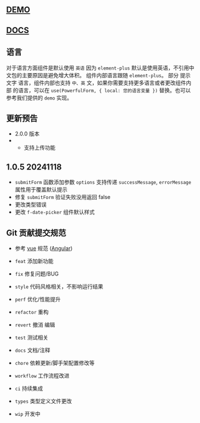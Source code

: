 ## [DEMO](https://peng-xiao-shuai.github.io/vite-vue-admin-docs/zh-CN/component_directive/component/powerful-form-demo.html)

## [DOCS](https://peng-xiao-shuai.github.io/vite-vue-admin-docs/zh-CN/component_directive/component/powerful-form-doc.html)

## 语言
对于语言方面组件是默认使用 `英语` 因为 `element-plus` 默认是使用英语，不引用中文包的主要原因是避免增大体积。
组件内部语言跟随 `element-plus`。 部分 提示文字 语言，组件内部也支持 `中、英` 文，如果你需要支持更多语言或者更改组件内部
的语言，可以在 `use(PowerfulForm, { local: 您的语言变量 })` 替换。也可以参考我们提供的 `demo` 实现。


## 更新预告
- 2.0.0 版本
- - 支持上传功能

## 1.0.5 20241118
- `submitForm` 函数添加参数 `options` 支持传递 `successMessage`, `errorMessage` 属性用于覆盖默认提示
- 修复 `submitForm` 验证失败没用返回 false
- 更改类型错误
- 更改 `f-date-picker` 组件默认样式

## Git 贡献提交规范

- 参考 [vue](https://github.com/vuejs/vue/blob/dev/.github/COMMIT_CONVENTION.md) 规范 ([Angular](https://github.com/conventional-changelog/conventional-changelog/tree/master/packages/conventional-changelog-angular))

- `feat` 添加新功能
- `fix` 修复问题/BUG
- `style` 代码风格相关，不影响运行结果
- `perf` 优化/性能提升
- `refactor` 重构
- `revert` 撤消 编辑
- `test` 测试相关
- `docs` 文档/注释
- `chore` 依赖更新/脚手架配置修改等
- `workflow` 工作流程改进
- `ci` 持续集成
- `types` 类型定义文件更改
- `wip` 开发中
